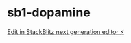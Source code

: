 # sb1-dopamine

[Edit in StackBlitz next generation editor ⚡️](https://stackblitz.com/~/github.com/conspicious54/sb1-dopamine)